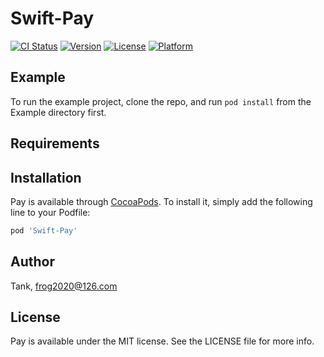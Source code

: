 # Swift-Pay

[![CI Status](https://img.shields.io/travis/frog2020@126.com/Pay.svg?style=flat)](https://travis-ci.org/frog2020@126.com/Pay)
[![Version](https://img.shields.io/cocoapods/v/Pay.svg?style=flat)](https://cocoapods.org/pods/Pay)
[![License](https://img.shields.io/cocoapods/l/Pay.svg?style=flat)](https://cocoapods.org/pods/Pay)
[![Platform](https://img.shields.io/cocoapods/p/Pay.svg?style=flat)](https://cocoapods.org/pods/Pay)


## Example

To run the example project, clone the repo, and run `pod install` from the Example directory first.

## Requirements

## Installation

Pay is available through [CocoaPods](https://cocoapods.org). To install
it, simply add the following line to your Podfile:

```ruby
pod 'Swift-Pay'
```

## Author

Tank, frog2020@126.com

## License

Pay is available under the MIT license. See the LICENSE file for more info.
